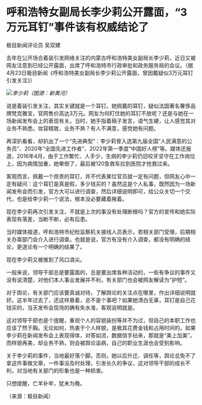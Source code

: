 # 呼和浩特女副局长李少莉公开露面，“3万元耳钉”事件该有权威结论了

极目新闻评论员 吴双建

去年在公开场合着装引发网络关注的内蒙古呼和浩特美女副局长李少莉，近日又被网友注意到已经公开露面，出席了呼和浩特市行政审批和政务服务局的会议。（据4月23日极目新闻《呼和浩特美女副局长李少莉公开露面，曾因戴疑似3万元耳钉引发关注》）

![](https://inews.gtimg.com/om_bt/O46cmF26iJgFXVMRZl01WHBbOmz3g05DlTtefEuZtGRpEAA/1000)_李少莉（图源：新黄河）_

说是着装引发关注，其实关键就是一个耳钉。她佩戴的耳钉，疑似法国著名奢侈品牌梵克雅宝，官网售价高达3万元。网友为何盯住她的耳钉不放呢？还是与她在一场新闻发布会上的表现有关。当时，她手指着稿子发言，语气生硬，让人感觉其对业务不熟悉。妆容精致，业务不熟？有人不满意，感觉她有问题。

再深扒看看，却扒出了一个“先进典型”：李少莉曾入选第九届全国“人民满意的公务员”、2020年“全国先进工作者”、2022年第一季度“中国好人榜”等。媒体还报道，2016年4月，由于工作繁忙、人手少，生病的李少莉仍旧咬牙坚守在工作岗位上，因为病情加重，她晕倒了，最后被120急救车拉到医院才抢救过来。

客观而言，佩戴一个昂贵的耳钉，并不代表某位官员就一定有问题，但网友心中一定有疑问：这个耳钉是真是假，多少钱买的？虽然这是个人私事，既然因为一场新闻发布会而引发，官方大可以进行调查，然后详细说明即可，给公众关切一个交代，也是给李少莉一个说法，根本没必要藏着掖着。

现在李少莉再次引发关注，不就是上次的事没有处理断根吗？官方的宣传和她实际表现有落差，当断不断，必有后患。

当时媒体报道，呼和浩特市纪检监察机关接线人员表示，若相关部门受理，后期相关办案部门会介入进行调查。也就是说，官方有没有介入调查，都没有明确的结论，更遑论有一个明确的结果了。

现在李少莉又被推到了风口浪尖。

一般来说，领导干部总是要露面的，总是要出席各种活动的，一些有争议的事件又没有说清楚，对他们本人事业发展并不利，有关部门也会被网友解读为“护短”。

对于舆论，有关部门应该要真诚对待，了解舆论的关注点在哪里，作出详细说明就好。这半年过去了，还这样悬着，总不是个事吧？如果她清白无辜，耳钉是自己花钱买的，当天发布会现场的确有失水准，客观说明就是。

这对领导干部也是个提醒，重视个人的容貌装扮等并不为过，但自己的本职工作也应该了然于胸。无论如何，热衷于个人样貌，是极其花费金钱和占用时间的。如果李少莉在新闻发布会上表现得体，对答如流，数据信手拈来，那就是“美上加美”。而样貌再美，却业务不熟，则会被舆论诟病，自己的职业生涯也会受到影响。

关于李少莉的事件，当地最好落个脚。否则，她以后升迁、调任等，舆论总免不了拿这件事做文章，一件事没及时处理，引发长久的争议，这对领导干部的成长不利，对当地有关部门的形象也是一种损害。

只想提醒，亡羊补牢，犹未为晚。

（来源：极目新闻）

